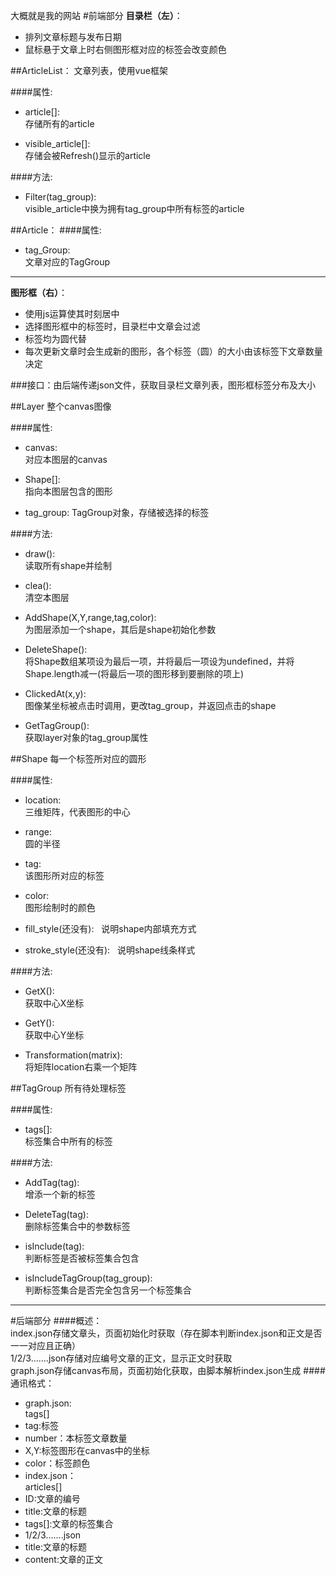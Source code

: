 大概就是我的网站
#前端部分
**目录栏（左）**：
+ 排列文章标题与发布日期
+ 鼠标悬于文章上时右侧图形框对应的标签会改变颜色  

##ArticleList：
文章列表，使用vue框架

####属性: 
+ article[]:  
存储所有的article  

+ visible_article[]:  
存储会被Refresh()显示的article

####方法:
+ Filter(tag_group):  
visible_article中换为拥有tag_group中所有标签的article

##Article：
####属性: 
+ tag_Group:  
文章对应的TagGroup   

---

**图形框（右）**：
+ 使用js运算使其时刻居中
+ 选择图形框中的标签时，目录栏中文章会过滤  
+ 标签均为圆代替  
+ 每次更新文章时会生成新的图形，各个标签（圆）的大小由该标签下文章数量决定  

###接口：由后端传递json文件，获取目录栏文章列表，图形框标签分布及大小  

##Layer
整个canvas图像  

####属性: 
+ canvas:  
对应本图层的canvas 
 
+ Shape[]:  
指向本图层包含的图形  

+ tag_group:
TagGroup对象，存储被选择的标签

####方法:
+ draw():  
读取所有shape并绘制

+ clea():   
清空本图层  

+ AddShape(X,Y,range,tag,color):  
为图层添加一个shape，其后是shape初始化参数  

+ DeleteShape():  
将Shape数组某项设为最后一项，并将最后一项设为undefined，并将Shape.length减一(将最后一项的图形移到要删除的项上)

+ ClickedAt(x,y):  
图像某坐标被点击时调用，更改tag_group，并返回点击的shape

+ GetTagGroup():  
获取layer对象的tag_group属性

##Shape
每一个标签所对应的圆形  

####属性:
+ location:  
三维矩阵，代表图形的中心  

+ range:  
圆的半径  

+ tag:  
该图形所对应的标签  

+ color:  
图形绘制时的颜色

+ fill_style(还没有):  
说明shape内部填充方式  

+ stroke_style(还没有):  
说明shape线条样式  

####方法:
+ GetX():  
获取中心X坐标 

+ GetY():  
获取中心Y坐标

+ Transformation(matrix):  
将矩阵location右乘一个矩阵

##TagGroup
所有待处理标签  

####属性:   
+ tags[]:  
标签集合中所有的标签  

####方法:  
+ AddTag(tag):  
增添一个新的标签  

+ DeleteTag(tag):  
删除标签集合中的参数标签  

+ isInclude(tag):  
判断标签是否被标签集合包含

+ isIncludeTagGroup(tag_group):  
判断标签集合是否完全包含另一个标签集合

---

#后端部分
####概述：  
index.json存储文章头，页面初始化时获取（存在脚本判断index.json和正文是否一一对应且正确）  
1/2/3…….json存储对应编号文章的正文，显示正文时获取  
graph.json存储canvas布局，页面初始化获取，由脚本解析index.json生成
####通讯格式：
+ graph.json:   
tags[]
 + tag:标签  
 + number：本标签文章数量
 + X,Y:标签图形在canvas中的坐标
 + color：标签颜色
+ index.json：  
articles[]
 + ID:文章的编号
 + title:文章的标题
 + tags[]:文章的标签集合
+ 1/2/3…….json
 + title:文章的标题
 + content:文章的正文  
